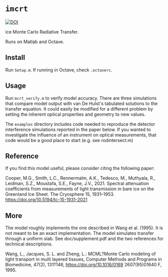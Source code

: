 # `imcrt`

[![DOI](https://zenodo.org/badge/344242726.svg)](https://zenodo.org/badge/latestdoi/344242726)

ice Monte Carlo Radiative Transfer.  

Runs on Matlab and Octave.

## Install

Run `Setup.m`. If running in Octave, check `.octaverc`.

## Usage

Run `mcrt_verify.m` to verify model accuracy. There are three simulations that compare model output with van De Hulst's tabulated solutions to the transfer equation. It could easily be modified for a different problem by setting the inherent optical properties and geometry to new values.

The `examples` directory includes code needed to reproduce the detector interference simulations reported in the paper below. If you wanted to investigate the influence of an instrument on optical measurements, that code would be a good place to start (e.g. see rodintersect.m)

## Reference

If you find this model useful, please consider citing the following paper:

Cooper, M.G., Smith, L.C., Rennermalm, A.K., Tedesco, M., Muthyala, R., Leidman, S.Z., Moustafa, S.E., Fayne, J.V., 2021. Spectral attenuation coefficients from measurements of light transmission in bare ice on the Greenland Ice Sheet. The Cryosphere 15, 1931–1953. https://doi.org/10.5194/tc-15-1931-2021
## More

The model roughly implements the one described in Wang et al. (1995). It is not meant to be an exact implementation. The model simulates transfer through a uniform slab. See doc/supplement.pdf and the two references for technical descriptions.

Wang, L., Jacques, S. L. and Zheng, L.: MCML?Monte Carlo modeling of light transport in multi layered tissues, Computer Methods and Programs
in Biomedicine, 47(2), 131?146, https://doi.org/10.1016/0169 2607(95)01640 F, 1995.